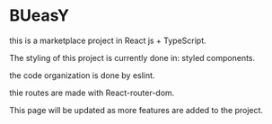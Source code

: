# BUeasY

this is a marketplace project in React js + TypeScript.

The styling of this project is currently done in: styled components.

the code organization is done by eslint.

thie routes are made with React-router-dom.

This page will be updated as more features are added to the project.